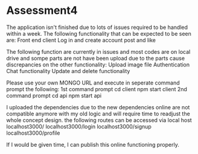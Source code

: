 # Assessment4

The application isn't finished due to lots of issues required to be handled within a week. The following functionality that can be expected to be seen are:
Front end client
Log in and create account
post and like

The following function are currently in issues and most codes are on local drive and sompe parts are not have been upload due to the parts cause discrepancies on the other functionality:
Upload image file
Authentication
Chat functionality
Update and delete functionality

Please use your own MONGO URL and execute in seperate command prompt the following:
1st command prompt
cd client
npm start client
2nd command prompt
cd api
npm start api

I uploaded the dependencies due to the new dependencies online are not compatible anymore with my old logic and will require time to readjust the whole concept design.
the following routes can be accessed via local host
localhost3000/
localhost3000/login
localhost3000/signup
localhost3000/profile

If I would be given time, I can publish this online functioning properly.
